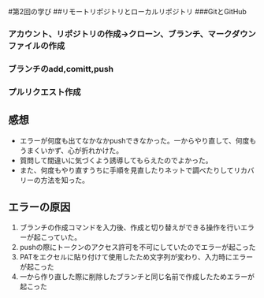 #第2回の学び
##リモートリポジトリとローカルリポジトリ
###GitとGitHub
### アカウント、リポジトリの作成→クローン、ブランチ、マークダウンファイルの作成
### ブランチのadd,comitt,push
### プルリクエスト作成

## 感想
- エラーが何度も出てなかなかpushできなかった。一からやり直して、何度もうまくいかず、心が折れかけた。
- 質問して間違いに気づくよう誘導してもらえたのでよかった。
- また、何度もやり直すうちに手順を見直したりネットで調べたりしてリカバリーの方法を知った。
## エラーの原因
1. ブランチの作成コマンドを入力後、作成と切り替えができる操作を行いエラーが起こっていた。
2. pushの際にトークンのアクセス許可を不可にしていたのでエラーが起こった
3. PATをエクセルに貼り付けて使用したため文字列が変わり、入力時にエラーが起こった
4. 一から作り直した際に削除したブランチと同じ名前で作成したためエラーが起こった